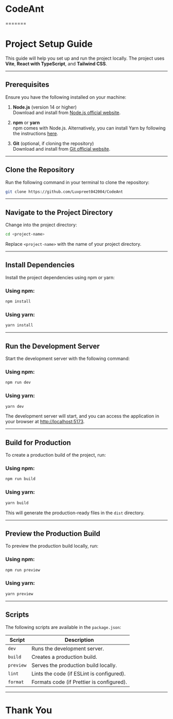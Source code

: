 # CodeAnt
=======
# **Project Setup Guide**

This guide will help you set up and run the project locally. The project uses **Vite**, **React with TypeScript**, and **Tailwind CSS**.

---

## **Prerequisites**

Ensure you have the following installed on your machine:

1. **Node.js** (version 14 or higher)  
   Download and install from [Node.js official website](https://nodejs.org/).

2. **npm** or **yarn**  
   npm comes with Node.js. Alternatively, you can install Yarn by following the instructions [here](https://yarnpkg.com/).

3. **Git** (optional, if cloning the repository)  
   Download and install from [Git official website](https://git-scm.com/).

---

## **Clone the Repository**

Run the following command in your terminal to clone the repository:

```bash
git clone https://github.com/Luvpreet042004/CodeAnt
```
---

## **Navigate to the Project Directory**

Change into the project directory:

```bash
cd <project-name>
```

Replace `<project-name>` with the name of your project directory.

---

## **Install Dependencies**

Install the project dependencies using npm or yarn:

### Using npm:
```bash
npm install
```

### Using yarn:
```bash
yarn install
```

---

## **Run the Development Server**

Start the development server with the following command:

### Using npm:
```bash
npm run dev
```

### Using yarn:
```bash
yarn dev
```

The development server will start, and you can access the application in your browser at [http://localhost:5173](http://localhost:5173).

---

## **Build for Production**

To create a production build of the project, run:

### Using npm:
```bash
npm run build
```

### Using yarn:
```bash
yarn build
```

This will generate the production-ready files in the `dist` directory.

---

## **Preview the Production Build**

To preview the production build locally, run:

### Using npm:
```bash
npm run preview
```

### Using yarn:
```bash
yarn preview
```

---

## **Scripts**

The following scripts are available in the `package.json`:

| Script         | Description                                     |
| -------------- | ----------------------------------------------- |
| `dev`          | Runs the development server.                   |
| `build`        | Creates a production build.                    |
| `preview`      | Serves the production build locally.           |
| `lint`         | Lints the code (if ESLint is configured).       |
| `format`       | Formats code (if Prettier is configured).       |

---
# Thank You
